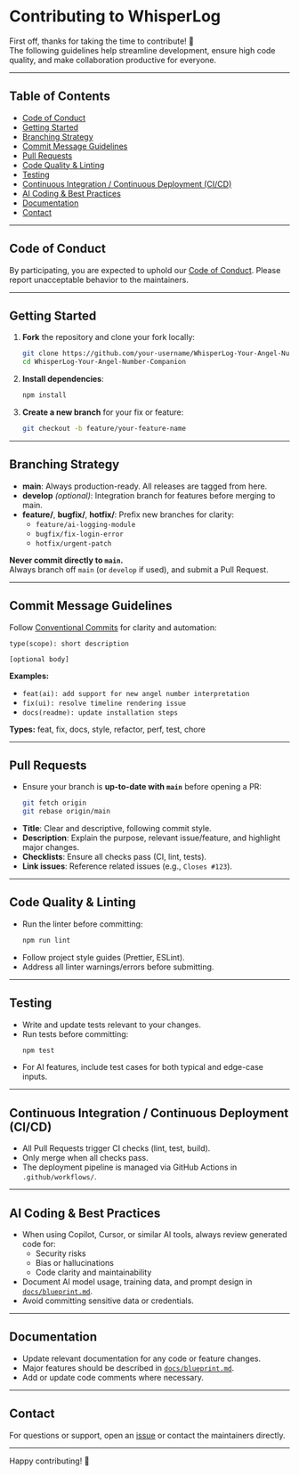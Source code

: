 # Contributing to WhisperLog

First off, thanks for taking the time to contribute! 🎉  
The following guidelines help streamline development, ensure high code quality, and make collaboration productive for everyone.

---

## Table of Contents

- [Code of Conduct](#code-of-conduct)
- [Getting Started](#getting-started)
- [Branching Strategy](#branching-strategy)
- [Commit Message Guidelines](#commit-message-guidelines)
- [Pull Requests](#pull-requests)
- [Code Quality & Linting](#code-quality--linting)
- [Testing](#testing)
- [Continuous Integration / Continuous Deployment (CI/CD)](#continuous-integration--continuous-deployment-cicd)
- [AI Coding & Best Practices](#ai-coding--best-practices)
- [Documentation](#documentation)
- [Contact](#contact)

---

## Code of Conduct

By participating, you are expected to uphold our [Code of Conduct](CODE_OF_CONDUCT.md). Please report unacceptable behavior to the maintainers.

---

## Getting Started

1. **Fork** the repository and clone your fork locally:
   ```bash
   git clone https://github.com/your-username/WhisperLog-Your-Angel-Number-Companion.git
   cd WhisperLog-Your-Angel-Number-Companion
   ```

2. **Install dependencies**:
   ```bash
   npm install
   ```

3. **Create a new branch** for your fix or feature:
   ```bash
   git checkout -b feature/your-feature-name
   ```

---

## Branching Strategy

- **main**: Always production-ready. All releases are tagged from here.
- **develop** *(optional)*: Integration branch for features before merging to main.
- **feature/**, **bugfix/**, **hotfix/**: Prefix new branches for clarity:
    - `feature/ai-logging-module`
    - `bugfix/fix-login-error`
    - `hotfix/urgent-patch`

**Never commit directly to `main`.**  
Always branch off `main` (or `develop` if used), and submit a Pull Request.

---

## Commit Message Guidelines

Follow [Conventional Commits](https://www.conventionalcommits.org/en/v1.0.0/) for clarity and automation:

```
type(scope): short description

[optional body]
```

**Examples:**
- `feat(ai): add support for new angel number interpretation`
- `fix(ui): resolve timeline rendering issue`
- `docs(readme): update installation steps`

**Types:** feat, fix, docs, style, refactor, perf, test, chore

---

## Pull Requests

- Ensure your branch is **up-to-date with `main`** before opening a PR:
    ```bash
    git fetch origin
    git rebase origin/main
    ```
- **Title**: Clear and descriptive, following commit style.
- **Description**: Explain the purpose, relevant issue/feature, and highlight major changes.
- **Checklists**: Ensure all checks pass (CI, lint, tests).
- **Link issues**: Reference related issues (e.g., `Closes #123`).

---

## Code Quality & Linting

- Run the linter before committing:
    ```bash
    npm run lint
    ```
- Follow project style guides (Prettier, ESLint).
- Address all linter warnings/errors before submitting.

---

## Testing

- Write and update tests relevant to your changes.
- Run tests before committing:
    ```bash
    npm test
    ```
- For AI features, include test cases for both typical and edge-case inputs.

---

## Continuous Integration / Continuous Deployment (CI/CD)

- All Pull Requests trigger CI checks (lint, test, build).
- Only merge when all checks pass.
- The deployment pipeline is managed via GitHub Actions in `.github/workflows/`.

---

## AI Coding & Best Practices

- When using Copilot, Cursor, or similar AI tools, always review generated code for:
    - Security risks
    - Bias or hallucinations
    - Code clarity and maintainability
- Document AI model usage, training data, and prompt design in [`docs/blueprint.md`](docs/blueprint.md).
- Avoid committing sensitive data or credentials.

---

## Documentation

- Update relevant documentation for any code or feature changes.
- Major features should be described in [`docs/blueprint.md`](docs/blueprint.md).
- Add or update code comments where necessary.

---

## Contact

For questions or support, open an [issue](https://github.com/your-username/WhisperLog-Your-Angel-Number-Companion/issues) or contact the maintainers directly.

---

Happy contributing! 🚀